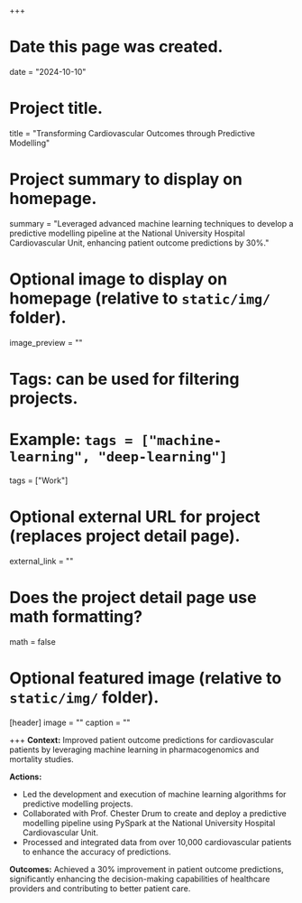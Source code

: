 +++
# Date this page was created.
date = "2024-10-10"

# Project title.
title = "Transforming Cardiovascular Outcomes through Predictive Modelling"

# Project summary to display on homepage.
summary = "Leveraged advanced machine learning techniques to develop a predictive modelling pipeline at the National University Hospital Cardiovascular Unit, enhancing patient outcome predictions by 30%."

# Optional image to display on homepage (relative to `static/img/` folder).
image_preview = ""

# Tags: can be used for filtering projects.
# Example: `tags = ["machine-learning", "deep-learning"]`
tags = ["Work"]

# Optional external URL for project (replaces project detail page).
external_link = ""

# Does the project detail page use math formatting?
math = false

# Optional featured image (relative to `static/img/` folder).
[header]
image = ""
caption = ""

+++
**Context:** Improved patient outcome predictions for cardiovascular patients by leveraging machine learning in pharmacogenomics and mortality studies.

**Actions:**

- Led the development and execution of machine learning algorithms for predictive modelling projects.
- Collaborated with Prof. Chester Drum to create and deploy a predictive modelling pipeline using PySpark at the National University Hospital Cardiovascular Unit.
- Processed and integrated data from over 10,000 cardiovascular patients to enhance the accuracy of predictions.

**Outcomes:** Achieved a 30% improvement in patient outcome predictions, significantly enhancing the decision-making capabilities of healthcare providers and contributing to better patient care.
